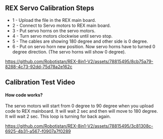 ## REX Servo Calibration Steps

* 1 - Upload the file in the REX main board.
* 2 - Connect to Servo motors to REX main board.
* 3 - Put servo horns on the servo motors. 
* 4 - Turn servo motors clockwise until servo stop.
* 5 - The cables are showing 180 degree and other side is 0 degree. 
* 6 - Put on servo horn new position. Now servo horns have to turned 0 degree direction. (The servo horns will show 0 degree).

https://github.com/Robotistan/REX-8in1-V2/assets/78815495/8cb75a79-8288-4c73-92dd-75d78a2e162c


## Calibration Test Video

#### How code works?
The servo motors will start from 0 degree to 90 degree when you upload code to REX mainboard. It will wait 2 sec and then will move to 180 degree. It will wait 2 sec. This loop is turning for back again.

https://github.com/Robotistan/REX-8in1-V2/assets/78815495/3c81308c-6925-4b31-a567-f0907a7f0289

